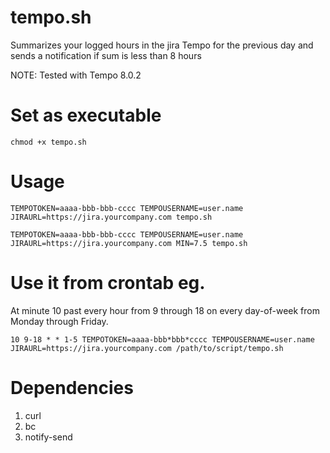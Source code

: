 # tempo.sh
Summarizes your logged hours in the jira Tempo for the previous day and sends a notification if sum is less than 8 hours


NOTE: Tested with Tempo 8.0.2

# Set as executable

`chmod +x tempo.sh`

# Usage 

`TEMPOTOKEN=aaaa-bbb-bbb-cccc TEMPOUSERNAME=user.name JIRAURL=https://jira.yourcompany.com tempo.sh`

`TEMPOTOKEN=aaaa-bbb-bbb-cccc TEMPOUSERNAME=user.name  JIRAURL=https://jira.yourcompany.com MIN=7.5 tempo.sh`


# Use it from crontab eg.

At minute 10 past every hour from 9 through 18 on every day-of-week from Monday through Friday.

`10 9-18 * * 1-5 TEMPOTOKEN=aaaa-bbb*bbb*cccc TEMPOUSERNAME=user.name  JIRAURL=https://jira.yourcompany.com /path/to/script/tempo.sh`

# Dependencies

1. curl
2. bc
3. notify-send


